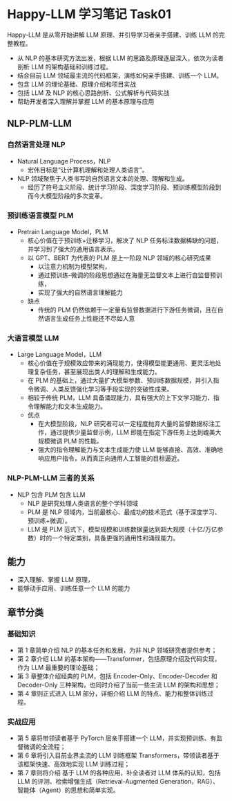 # Happy-LLM 学习笔记 Task01

Happy-LLM 是从零开始讲解 LLM 原理、并引导学习者亲手搭建、训练 LLM 的完整教程。

- 从 NLP 的基本研究方法出发，根据 LLM 的思路及原理逐层深入，依次为读者剖析 LLM 的架构基础和训练过程。
- 结合目前 LLM 领域最主流的代码框架，演练如何亲手搭建、训练一个 LLM。
- 包含 LLM 的理论基础、原理介绍和项目实战
- 包括 LLM 及 NLP 的核心思路剖析、公式解析与代码实战
- 帮助开发者深入理解并掌握 LLM 的基本原理与应用

## NLP-PLM-LLM

### 自然语言处理 NLP

- Natural Language Process，NLP
  - 宏伟目标是“让计算机理解和处理人类语言”。
- NLP 领域聚焦于人类书写的自然语言文本的处理、理解和生成。
  - 经历了符号主义阶段、统计学习阶段、深度学习阶段、预训练模型阶段到而今大模型阶段的多次变革。

### 预训练语言模型 PLM

- Pretrain Language Model，PLM
  - 核心价值在于预训练+迁移学习，解决了 NLP 任务标注数据稀缺的问题，并学习到了强大的通用语言表示。
  - 以 GPT、BERT 为代表的 PLM 是上一阶段 NLP 领域的核心研究成果
    - 以注意力机制为模型架构，
    - 通过预训练-微调的阶段思想通过在海量无监督文本上进行自监督预训练，
    - 实现了强大的自然语言理解能力
  - 缺点
    - 传统的 PLM 仍然依赖于一定量有监督数据进行下游任务微调，且在自然语言生成任务上性能还不尽如人意

### 大语言模型 LLM

- Large Language Model，LLM
  - 核心价值在于规模效应带来的涌现能力，使得模型能更通用、更灵活地处理复杂任务，甚至展现出类人的理解和生成能力。
  - 在 PLM 的基础上，通过大量扩大模型参数、预训练数据规模，并引入指令微调、人类反馈强化学习等手段实现的突破性成果。
  - 相较于传统 PLM，LLM 具备涌现能力，具有强大的上下文学习能力、指令理解能力和文本生成能力。
  - 优点
    - 在大模型阶段，NLP 研究者可以一定程度抛弃大量的监督数据标注工作，通过提供少量监督示例，LLM 即能在指定下游任务上达到媲美大规模微调 PLM 的性能。
    - 强大的指令理解能力与文本生成能力使 LLM 能够直接、高效、准确地响应用户指令，从而真正向通用人工智能的目标逼近。

### NLP-PLM-LLM 三者的关系

- NLP 包含 PLM 包含 LLM
  - NLP 是研究处理人类语言的整个学科领域
  - PLM 是 NLP 领域内，当前最核心、最成功的技术范式（基于深度学习、预训练+微调）。
  - LLM 是 PLM 范式下，模型规模和训练数据量达到超大规模（十亿/万亿参数）时的一个特定类别，具备更强的通用性和涌现能力。

## 能力

- 深入理解、掌握 LLM 原理，
- 能够动手应用、训练任意一个 LLM 的能力

## 章节分类

### 基础知识

- 第 1 章简单介绍 NLP 的基本任务和发展，为非 NLP 领域研究者提供参考；
- 第 2 章介绍 LLM 的基本架构——Transformer，包括原理介绍及代码实现，作为 LLM 最重要的理论基础；
- 第 3 章整体介绍经典的 PLM，包括 Encoder-Only、Encoder-Decoder 和 Decoder-Only 三种架构，也同时介绍了当前一些主流 LLM 的架构和思想；
- 第 4 章则正式进入 LLM 部分，详细介绍 LLM 的特点、能力和整体训练过程。

### 实战应用

- 第 5 章将带领读者基于 PyTorch 层亲手搭建一个 LLM，并实现预训练、有监督微调的全流程；
- 第 6 章将引入目前业界主流的 LLM 训练框架 Transformers，带领读者基于该框架快速、高效地实现 LLM 训练过程；
- 第 7 章则将介绍 基于 LLM 的各种应用，补全读者对 LLM 体系的认知，包括 LLM 的评测、检索增强生成（Retrieval-Augmented Generation，RAG）、智能体（Agent）的思想和简单实现。
